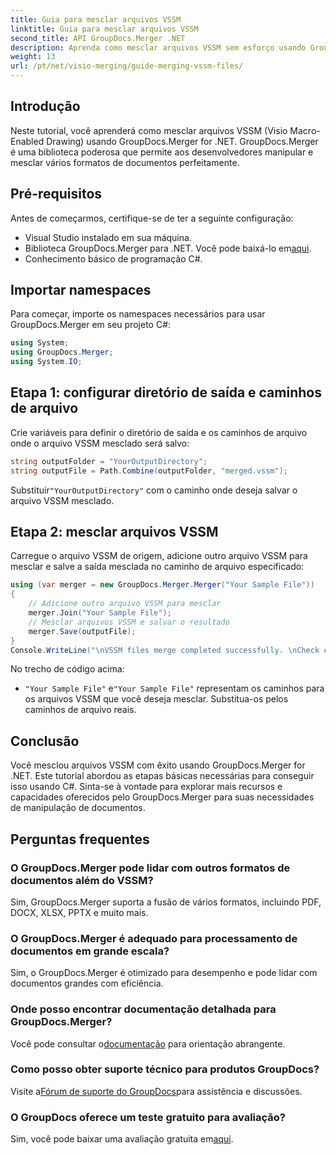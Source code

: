 ```yaml
---
title: Guia para mesclar arquivos VSSM
linktitle: Guia para mesclar arquivos VSSM
second_title: API GroupDocs.Merger .NET
description: Aprenda como mesclar arquivos VSSM sem esforço usando GroupDocs.Merger for .NET. Guia passo a passo para desenvolvedores C#.
weight: 13
url: /pt/net/visio-merging/guide-merging-vssm-files/
---
```

## Introdução
Neste tutorial, você aprenderá como mesclar arquivos VSSM (Visio Macro-Enabled Drawing) usando GroupDocs.Merger for .NET. GroupDocs.Merger é uma biblioteca poderosa que permite aos desenvolvedores manipular e mesclar vários formatos de documentos perfeitamente.
## Pré-requisitos
Antes de começarmos, certifique-se de ter a seguinte configuração:
- Visual Studio instalado em sua máquina.
-  Biblioteca GroupDocs.Merger para .NET. Você pode baixá-lo em[aqui](https://releases.groupdocs.com/merger/net/).
- Conhecimento básico de programação C#.

## Importar namespaces
Para começar, importe os namespaces necessários para usar GroupDocs.Merger em seu projeto C#:
```csharp
using System; 
using GroupDocs.Merger;
using System.IO;
```
## Etapa 1: configurar diretório de saída e caminhos de arquivo
Crie variáveis para definir o diretório de saída e os caminhos de arquivo onde o arquivo VSSM mesclado será salvo:
```csharp
string outputFolder = "YourOutputDirectory";
string outputFile = Path.Combine(outputFolder, "merged.vssm");
```
 Substituir`"YourOutputDirectory"` com o caminho onde deseja salvar o arquivo VSSM mesclado.
## Etapa 2: mesclar arquivos VSSM
Carregue o arquivo VSSM de origem, adicione outro arquivo VSSM para mesclar e salve a saída mesclada no caminho de arquivo especificado:
```csharp
using (var merger = new GroupDocs.Merger.Merger("Your Sample File"))
{
    // Adicione outro arquivo VSSM para mesclar
    merger.Join("Your Sample File");
    // Mesclar arquivos VSSM e salvar o resultado
    merger.Save(outputFile);
}
Console.WriteLine("\nVSSM files merge completed successfully. \nCheck output in {0}", outputFolder);
```
No trecho de código acima:
- `"Your Sample File"` e`"Your Sample File"` representam os caminhos para os arquivos VSSM que você deseja mesclar. Substitua-os pelos caminhos de arquivo reais.

## Conclusão
Você mesclou arquivos VSSM com êxito usando GroupDocs.Merger for .NET. Este tutorial abordou as etapas básicas necessárias para conseguir isso usando C#. Sinta-se à vontade para explorar mais recursos e capacidades oferecidos pelo GroupDocs.Merger para suas necessidades de manipulação de documentos.

## Perguntas frequentes
### O GroupDocs.Merger pode lidar com outros formatos de documentos além do VSSM?
Sim, GroupDocs.Merger suporta a fusão de vários formatos, incluindo PDF, DOCX, XLSX, PPTX e muito mais.
### O GroupDocs.Merger é adequado para processamento de documentos em grande escala?
Sim, o GroupDocs.Merger é otimizado para desempenho e pode lidar com documentos grandes com eficiência.
### Onde posso encontrar documentação detalhada para GroupDocs.Merger?
 Você pode consultar o[documentação](https://tutorials.groupdocs.com/merger/net/) para orientação abrangente.
### Como posso obter suporte técnico para produtos GroupDocs?
 Visite a[Fórum de suporte do GroupDocs](https://forum.groupdocs.com/c/merger/32)para assistência e discussões.
### O GroupDocs oferece um teste gratuito para avaliação?
 Sim, você pode baixar uma avaliação gratuita em[aqui](https://releases.groupdocs.com/).
